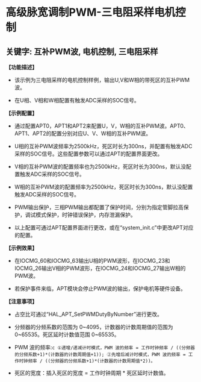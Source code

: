 # 高级脉宽调制PWM-三电阻采样电机控制
## 关键字: 互补PWM波, 电机控制, 三电阻采样

**【功能描述】**
+ 该示例为三电阻采样的电机控制样例，输出U,V和W相的带死区的互补PWM波。

+ 在U相、V相和W相配置有触发ADC采样的SOC信号。

**【示例配置】**
+ 通过配置APT0，APT1和APT2来配置U，V，W相的互补PWM波。APT0、APT1、APT2的配置分别对应U、V、W相的互补PWM波。

+ U相的互补PWM波频率为2500kHz，死区时长为300ns，并配置有触发ADC采样的SOC信号。这些配置参数可以通过APT的配置界面更改。

+ V相的互补PWM波的配置频率也为2500kHz，死区时长为300ns，默认没配置触发ADC采样的SOC信号。

+ W相的互补PWM波的配置频率为2500kHz，死区时长为300ns，默认没配置触发ADC采样的SOC信号。

+ PWM输出保护，三相PWM输出都配置了保护时间，分别为指定管脚拉高保护，调试模式保护，时钟错误保护，内存泄漏保护。

+ 以上配置可通过APT配置界面进行更改，或在“system_init.c”中更改APT对应的配置。

**【示例效果】**
+ 在IOCMG_60和IOCMG_63输出U相的PWM波形，在IOCMG_23和IOCMG_26输出V相的PWM波形，在IOCMG_24和IOCMG_27输出W相的PWM波。

+ 若保护事件来临，APT模块会停止PWM波的输出，保护电机等硬件设备。
 
**【注意事项】**
+ 占空比可通过“HAL_APT_SetPWMDutyByNumber”进行更改。

+ 分频器的分频系数的范围为 0~4095，计数器的计数周期值的范围为 0~65535。死区延时计数值范围 0~65535。

+ PWM 波的频率:```c ①递增/递减计时模式，PWM 波的频率 = 工作时钟频率 / ((分频器的分频系数+1)*(计数器的计数周期值+1)); ②先增后减计时模式，PWM 波的频率 = 工作时钟频率 / ((分频器的分频系数+1)*(计数器的计数周期值*2))。```

+ 死区的宽度：插入死区的宽度 = 工作时钟周期 * 死区延时计数值。